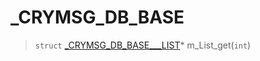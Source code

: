 # _CRYMSG_DB_BASE
 
> `struct` [_CRYMSG_DB_BASE___LIST](lua/classes/_CRYMSG_DB_BASE___LIST.md)* m_List_get(`int`)
 
